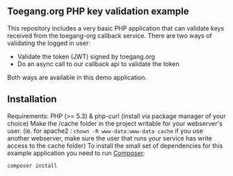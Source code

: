## Toegang.org PHP key validation example ##

This repository includes a very basic PHP application that can validate keys received from the toegang-org callback service.
There are two ways of validating the logged in user:
* Validate the token (JWT) signed by toegang.org
* Do an async call to our callback api to validate the token

Both ways are available in this demo application.

## Installation
Requirements: PHP (>= 5.3) & php-curl (install via package manager of your choice)
Make the /cache folder in the project writable for your webserver's user. (ie. for apache2 : `chown -R www-data:www-data cache` if you use another webserver, make sure the user that runs your service has write access to the cache folder)
To install the small set of dependencies for this example application you need to run [Composer](https://getcomposer.org/):

```composer install```


